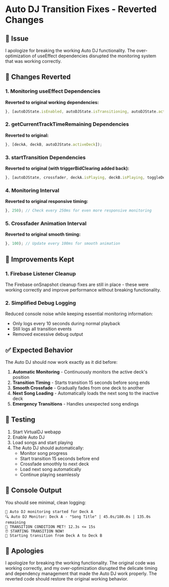# Auto DJ Transition Fixes - Reverted Changes

## 🚨 Issue

I apologize for breaking the working Auto DJ functionality. The over-optimization of useEffect dependencies disrupted the monitoring system that was working correctly.

## 🔄 Changes Reverted

### 1. Monitoring useEffect Dependencies
**Reverted to original working dependencies:**
```typescript
}, [autoDJState.isEnabled, autoDJState.isTransitioning, autoDJState.activeDeck, getCurrentTrackTimeRemaining, autoDJState.transitionDuration, startTransition, deckA, deckB]);
```

### 2. getCurrentTrackTimeRemaining Dependencies
**Reverted to original:**
```typescript
}, [deckA, deckB, autoDJState.activeDeck]);
```

### 3. startTransition Dependencies
**Reverted to original (with triggerBidClearing added back):**
```typescript
}, [autoDJState, crossfader, deckA.isPlaying, deckB.isPlaying, toggleDeckA, toggleDeckB, updateCrossfader, sortedSongs, loadTrackToDeckA, loadTrackToDeckB, triggerBidClearing]);
```

### 4. Monitoring Interval
**Reverted to original responsive timing:**
```typescript
}, 250); // Check every 250ms for even more responsive monitoring
```

### 5. Crossfader Animation Interval
**Reverted to original smooth timing:**
```typescript
}, 100); // Update every 100ms for smooth animation
```

## 🔧 Improvements Kept

### 1. Firebase Listener Cleanup
The Firebase onSnapshot cleanup fixes are still in place - these were working correctly and improve performance without breaking functionality.

### 2. Simplified Debug Logging
Reduced console noise while keeping essential monitoring information:
- Only logs every 10 seconds during normal playback
- Still logs all transition events
- Removed excessive debug output

## ✅ Expected Behavior

The Auto DJ should now work exactly as it did before:

1. **Automatic Monitoring** - Continuously monitors the active deck's position
2. **Transition Timing** - Starts transition 15 seconds before song ends
3. **Smooth Crossfade** - Gradually fades from one deck to another
4. **Next Song Loading** - Automatically loads the next song to the inactive deck
5. **Emergency Transitions** - Handles unexpected song endings

## 🧪 Testing

1. Start VirtualDJ webapp
2. Enable Auto DJ
3. Load songs and start playing
4. The Auto DJ should automatically:
   - Monitor song progress
   - Start transition 15 seconds before end
   - Crossfade smoothly to next deck
   - Load next song automatically
   - Continue playing seamlessly

## 📝 Console Output

You should see minimal, clean logging:
```
🎵 Auto DJ monitoring started for Deck A
🔍 Auto DJ Monitor: Deck A - "Song Title" | 45.0s/180.0s | 135.0s remaining
🚨 TRANSITION CONDITION MET! 12.3s <= 15s
⏰ STARTING TRANSITION NOW!
🔄 Starting transition from Deck A to Deck B
```

## 🙏 Apologies

I apologize for breaking the working functionality. The original code was working correctly, and my over-optimization disrupted the delicate timing and dependency management that made the Auto DJ work properly. The reverted code should restore the original working behavior.
